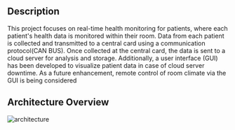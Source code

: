 ## Description
This project focuses on real-time health monitoring for patients, where each patient's health data is monitored within their room. Data from each patient is collected and transmitted to a central card using a communication protocol(CAN BUS). Once collected at the central card, the data is sent to a cloud server for analysis and storage. Additionally, a user interface (GUI) has been developed to visualize patient data in case of cloud server downtime. As a future enhancement, remote control of room climate via the GUI is being considered
## Architecture Overview
![architecture](https://github.com/WadiiGaied/Patient-Health-Monitoring-and-Room-Climate-Control-System/assets/171201731/05fd2b55-7483-4192-b1b0-fde3aa9b627a)
